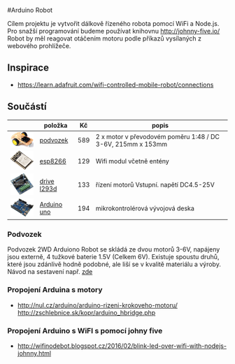 #Arduino Robot

Cílem projektu je vytvořit dálkově řízeného robota pomocí WiFi a Node.js. Pro snažší programování budeme používat knihovnu http://johnny-five.io/ Robot by měl reagovat otáčením motoru podle příkazů vysílaných z webového prohlížeče.

## Inspirace

- https://learn.adafruit.com/wifi-controlled-mobile-robot/connections




## Součástí

|  | položka | Kč | popis
|--|--|--|--|
| <img src='./imgs/robot.jpg'  width="100"/> | [podvozek](http://robotstore.cz/obchod/arduino/2wd-podvozek-pro-inteligentni-auto-arduino-robot-2/) | 589 | 2 x motor v převodovém poměru 1:48 / DC 3-6V,  215mm x 153mm
| <img src='./imgs/esp8266.jpg'  width="100"/> | [esp8266](http://robotstore.cz/obchod/arduino/esp8266-wi-fi-modul-arduino-esp-14/?added-to-cart=13641) | 129 | Wifi modul včetně entény
| <img src='./imgs/drive_l293d.jpg' width="100"/> | [drive l293d](http://robotstore.cz/obchod/arduino/esp8266-wi-fi-modul-arduino-esp-14/?added-to-cart=13641) | 133 | řízení motorů Vstupní. napětí DC4.5-25V 
| <img src='./imgs/uno.jpg' width="100"/> | [Arduino uno](http://arduino-shop.cz/arduino/1353-klon-arduino-uno-r3-atmega328p-ch340-mini-usb-1466635561.html) | 194 |  mikrokontrolérová vývojová deska

### Podvozek

Podvozek 2WD Arduiono Robot se skládá ze dvou motorů 3-6V, napájeny jsou externě, 4 tužkové baterie 1.5V (Celkem 6V). Existuje spoustu druhů, které jsou zdánlivě hodně podobné, ale liší se v kvalitě materiálu a výroby. Návod na sestavení např. [zde](https://www.youtube.com/watch?v=VHuOJ54YXaA)

### Propojení Arduina s motory
- http://nul.cz/arduino/arduino-rizeni-krokoveho-motoru/
http://zschlebnice.sk/kopr/arduino_hbridge.php

### Propojení Arduino s WiFI s pomocí johny five
- http://wifinodebot.blogspot.cz/2016/02/blink-led-over-wifi-with-nodejs-johnny.html
